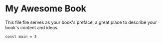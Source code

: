 # My Awesome Book

This file file serves as your book's preface, a great place to describe your book's content and ideas.



`const main = 3`

